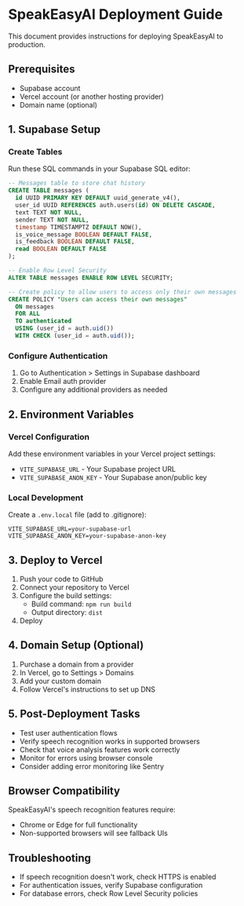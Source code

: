 
# SpeakEasyAI Deployment Guide

This document provides instructions for deploying SpeakEasyAI to production.

## Prerequisites

- Supabase account
- Vercel account (or another hosting provider)
- Domain name (optional)

## 1. Supabase Setup

### Create Tables

Run these SQL commands in your Supabase SQL editor:

```sql
-- Messages table to store chat history
CREATE TABLE messages (
  id UUID PRIMARY KEY DEFAULT uuid_generate_v4(),
  user_id UUID REFERENCES auth.users(id) ON DELETE CASCADE,
  text TEXT NOT NULL,
  sender TEXT NOT NULL,
  timestamp TIMESTAMPTZ DEFAULT NOW(),
  is_voice_message BOOLEAN DEFAULT FALSE,
  is_feedback BOOLEAN DEFAULT FALSE,
  read BOOLEAN DEFAULT FALSE
);

-- Enable Row Level Security
ALTER TABLE messages ENABLE ROW LEVEL SECURITY;

-- Create policy to allow users to access only their own messages
CREATE POLICY "Users can access their own messages" 
  ON messages 
  FOR ALL 
  TO authenticated 
  USING (user_id = auth.uid())
  WITH CHECK (user_id = auth.uid());
```

### Configure Authentication

1. Go to Authentication > Settings in Supabase dashboard
2. Enable Email auth provider
3. Configure any additional providers as needed

## 2. Environment Variables

### Vercel Configuration

Add these environment variables in your Vercel project settings:

- `VITE_SUPABASE_URL` - Your Supabase project URL
- `VITE_SUPABASE_ANON_KEY` - Your Supabase anon/public key

### Local Development

Create a `.env.local` file (add to .gitignore):

```
VITE_SUPABASE_URL=your-supabase-url
VITE_SUPABASE_ANON_KEY=your-supabase-anon-key
```

## 3. Deploy to Vercel

1. Push your code to GitHub
2. Connect your repository to Vercel
3. Configure the build settings:
   - Build command: `npm run build`
   - Output directory: `dist`
4. Deploy

## 4. Domain Setup (Optional)

1. Purchase a domain from a provider
2. In Vercel, go to Settings > Domains
3. Add your custom domain
4. Follow Vercel's instructions to set up DNS

## 5. Post-Deployment Tasks

- Test user authentication flows
- Verify speech recognition works in supported browsers
- Check that voice analysis features work correctly
- Monitor for errors using browser console
- Consider adding error monitoring like Sentry

## Browser Compatibility

SpeakEasyAI's speech recognition features require:
- Chrome or Edge for full functionality
- Non-supported browsers will see fallback UIs

## Troubleshooting

- If speech recognition doesn't work, check HTTPS is enabled
- For authentication issues, verify Supabase configuration
- For database errors, check Row Level Security policies
